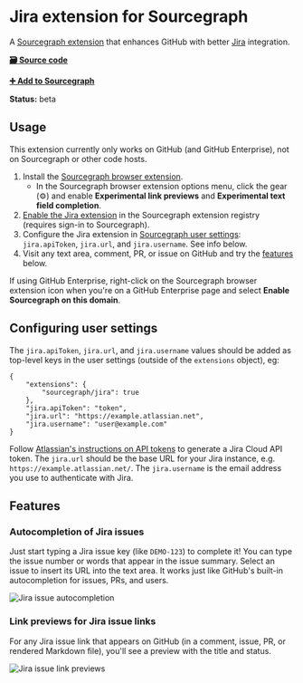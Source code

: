 # Jira extension for Sourcegraph

A [Sourcegraph extension](https://docs.sourcegraph.com/extensions) that enhances GitHub with better [Jira](https://www.atlassian.com/software/jira) integration.

[**🗃️ Source code**](https://github.com/sourcegraph/sourcegraph-jira)

[**➕ Add to Sourcegraph**](https://sourcegraph.com/extensions/sourcegraph/jira)

**Status:** beta

## Usage

This extension currently only works on GitHub (and GitHub Enterprise), not on Sourcegraph or other code hosts.

1. Install the [Sourcegraph browser extension](https://docs.sourcegraph.com/integration/browser_extension).
   - In the Sourcegraph browser extension options menu, click the gear (⚙️) and enable **Experimental link previews** and **Experimental text field completion**.
1. [Enable the Jira extension](https://sourcegraph.com/extensions/sourcegraph/jira) in the Sourcegraph extension registry (requires sign-in to Sourcegraph).
1. Configure the Jira extension in [Sourcegraph user settings](https://sourcegraph.com/user/settings): `jira.apiToken`, `jira.url`, and `jira.username`. See info below.
1. Visit any text area, comment, PR, or issue on GitHub and try the [features](#features) below.

If using GitHub Enterprise, right-click on the Sourcegraph browser extension icon when you're on a GitHub Enterprise page and select **Enable Sourcegraph on this domain**.

## Configuring user settings

The `jira.apiToken`, `jira.url`, and `jira.username` values should be added as top-level keys in the user settings (outside of the `extensions` object), eg:

```
{
	"extensions": {
		"sourcegraph/jira": true
	},
	"jira.apiToken": "token",
	"jira.url": "https://example.atlassian.net",
	"jira.username": "user@example.com"
}
```

Follow [Atlassian's instructions on API tokens](https://confluence.atlassian.com/cloud/api-tokens-938839638.html) to generate a Jira Cloud API token. The `jira.url` should be the base URL for your Jira instance, e.g. `https://example.atlassian.net/`. The `jira.username` is the email address you use to authenticate with Jira.

## Features

### Autocompletion of Jira issues

Just start typing a Jira issue key (like `DEMO-123`) to complete it! You can type the issue number or words that appear in the issue summary. Select an issue to insert its URL into the text area. It works just like GitHub's built-in autocompletion for issues, PRs, and users.

![Jira issue autocompletion](https://storage.googleapis.com/sourcegraph-assets/extensions/sourcegraph/jira/jira-autocomplete.png)

### Link previews for Jira issue links

For any Jira issue link that appears on GitHub (in a comment, issue, PR, or rendered Markdown file), you'll see a preview with the title and status.

![Jira issue link previews](https://storage.googleapis.com/sourcegraph-assets/extensions/sourcegraph/jira/jira-linkpreview.png)
